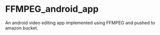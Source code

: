 # FFMPEG_android_app
An android video editing app implemented using FFMPEG and pushed to amazon bucket.
